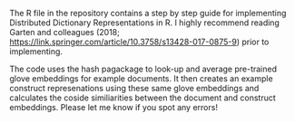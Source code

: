 The R file in the repository contains a step by step guide for implementing Distributed Dictionary Representations in R. I highly recommend reading Garten and colleagues (2018; https://link.springer.com/article/10.3758/s13428-017-0875-9) prior to implementing. 

The code uses the hash pagackage to look-up and average pre-trained glove embeddings for example documents. It then creates an example construct represenations using these same glove embeddings and calculates the coside similiarities between the document and construct embeddings. Please let me know if you spot any errors! 
